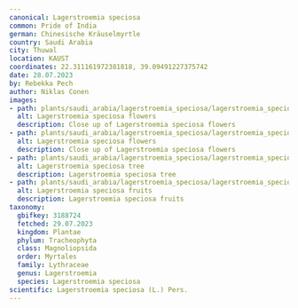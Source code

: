 ```yaml
---
canonical: Lagerstroemia speciosa
common: Pride of India
german: Chinesische Kräuselmyrtle
country: Saudi Arabia
city: Thuwal
location: KAUST
coordinates: 22.311161972381818, 39.09491227375742
date: 28.07.2023
by: Rebekka Pech
author: Niklas Conen
images:
- path: plants/saudi_arabia/lagerstroemia_speciosa/lagerstroemia_speciosa_1.jpg
  alt: Lagerstroemia speciosa flowers
  description: Close up of Lagerstroemia speciosa flowers
- path: plants/saudi_arabia/lagerstroemia_speciosa/lagerstroemia_speciosa_2.jpg
  alt: Lagerstroemia speciosa flowers
  description: Close up of Lagerstroemia speciosa flowers
- path: plants/saudi_arabia/lagerstroemia_speciosa/lagerstroemia_speciosa_3.jpg
  alt: Lagerstroemia speciosa tree
  description: Lagerstroemia speciosa tree
- path: plants/saudi_arabia/lagerstroemia_speciosa/lagerstroemia_speciosa_4.jpg
  alt: Lagerstroemia speciosa fruits
  description: Lagerstroemia speciosa fruits
taxonomy:
  gbifkey: 3188724
  fetched: 29.07.2023
  kingdom: Plantae
  phylum: Tracheophyta
  class: Magnoliopsida
  order: Myrtales
  family: Lythraceae
  genus: Lagerstroemia
  species: Lagerstroemia speciosa
scientific: Lagerstroemia speciosa (L.) Pers.
---
```

